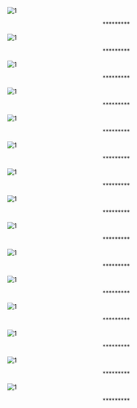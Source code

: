
![1](https://raw.githubusercontent.com/tinalalaina/purcase/main/photo/1.PNG)
<center>*********</center>

![1](https://raw.githubusercontent.com/tinalalaina/purcase/main/photot/2.PNG)
<center>*********</center>

![1](https://raw.githubusercontent.com/tinalalaina/purcase/main/photo/3.PNG)
<center>*********</center>

![1](https://raw.githubusercontent.com/tinalalaina/purcase/main/photo/4.PNG)
<center>*********</center>

![1](https://raw.githubusercontent.com/tinalalaina/purcase/main/photo/5.PNG)
<center>*********</center>

![1](https://raw.githubusercontent.com/tinalalaina/purcase/main/photo/6.PNG)
<center>*********</center>

![1](https://raw.githubusercontent.com/tinalalaina/purcase/main/photo/7.PNG)
<center>*********</center>

![1](https://raw.githubusercontent.com/tinalalaina/purcase/main/photo/8.PNG)
<center>*********</center>

![1](https://raw.githubusercontent.com/tinalalaina/purcase/main/photo/9.PNG)
<center>*********</center>

![1](https://raw.githubusercontent.com/tinalalaina/purcase/main/photo/10.PNG)
<center>*********</center>

![1](https://raw.githubusercontent.com/tinalalaina/purcase/main/photo/11.PNG)
<center>*********</center>

![1](https://raw.githubusercontent.com/tinalalaina/purcase/main/photo/12.PNG)
<center>*********</center>

![1](https://raw.githubusercontent.com/tinalalaina/purcase/main/photo/13.PNG)
<center>*********</center>

![1](https://raw.githubusercontent.com/tinalalaina/purcase/main/photo/14.PNG)
<center>*********</center>

![1](https://raw.githubusercontent.com/tinalalaina/purcase/main/photo/15.PNG)
<center>*********</center>